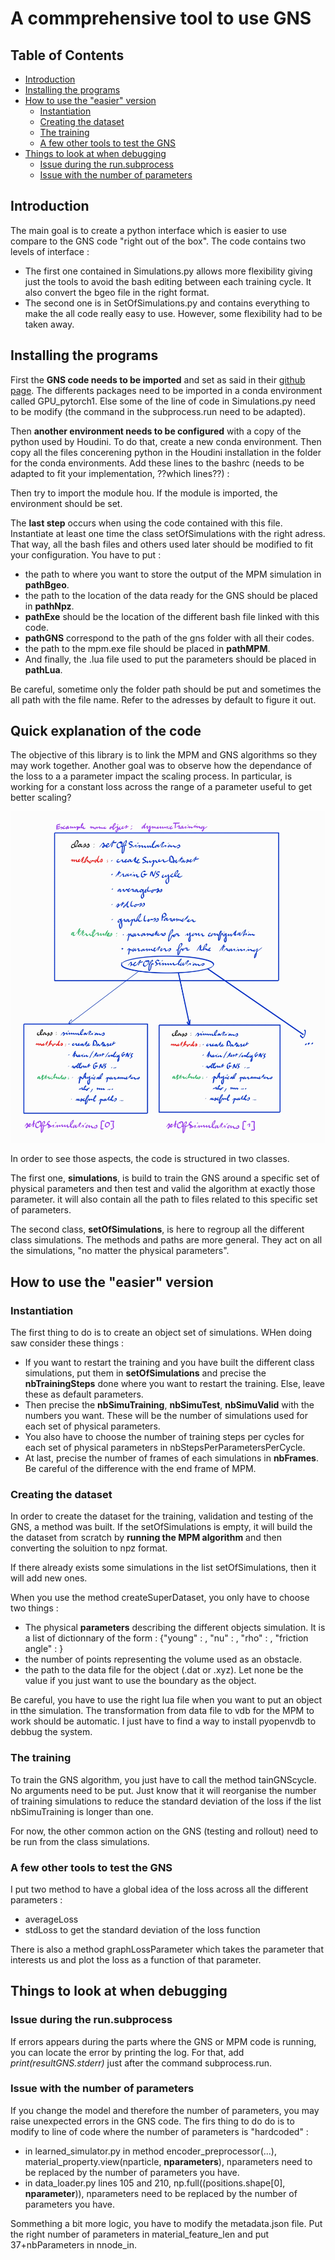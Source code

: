 # A commprehensive tool to use GNS 
## Table of Contents
- [Introduction](#introduction)
- [Installing the programs](#installing-the-programs)
- [How to use the "easier" version](#how-to-use-the-easier-version)
    - [Instantiation](#instantiation)
    - [Creating the dataset](#creating-the-dataset)
    - [The training](#the-training)
    - [A few other tools to test the GNS](#a-few-other-tools-to-test-the-gns)
- [Things to look at when debugging](#things-to-look-at-when-debugging)
    - [Issue during the run.subprocess](#issue-during-the-runsubprocess)
    - [Issue with the number of parameters](#issue-with-the-number-of-parameters)


## Introduction
The main goal is to create a python interface which is easier to use compare to the GNS code "right out of the box". The code contains two levels of interface : 
- The first one contained in Simulations.py allows more flexibility giving just the tools to avoid the bash editing between each training cycle. It also convert the bgeo file in the right format.
- The second one is in SetOfSimulations.py and contains everything to make the all code really easy to use. However, some flexibility had to be taken away.

## Installing the programs
First the **GNS code needs to be imported** and set as said in their [github page](https://github.com/geoelements/gns). The differents packages need to be imported in a conda environment called GPU_pytorch1. Else some of the line of code in Simulations.py need to be modify (the command in the subprocess.run need to be adapted).

Then **another environment needs to be configured** with a copy of the python used by Houdini. To do that, create a new conda environment. Then copy all the files concerening python in the Houdini installation in the folder for the conda environments. Add these lines to the bashrc (needs to be adapted to fit your implementation, ??which lines??) : 

Then try to import the module hou. If the module is imported, the environment should be set.

The **last step** occurs when using the code contained with this file. Instantiate at least one time the class setOfSimulations with the right adress. That way, all the bash files and others used later should be modified to fit your configuration. You have to put :
- the path to where you want to store the output of the MPM simulation in **pathBgeo**.
- the path to the location of the data ready for the GNS should be placed in **pathNpz**.
- **pathExe** should be the location of the different bash file linked with this code.
- **pathGNS** correspond to the path of the gns folder with all their codes.
- the path to the mpm.exe file should be placed in **pathMPM**.
- And finally, the .lua file used to put the parameters should be placed in **pathLua**.

Be careful, sometime only the folder path should be put and sometimes the all path with the file name. Refer to the adresses by default to figure it out.

## Quick explanation of the code

The objective of this library is to link the MPM and GNS algorithms so they may work together. Another goal was to observe how the dependance of the loss to a a parameter impact the scaling process. In particular, is working for a constant loss across the range of a parameter useful to get better scaling?

![](quickExplanation0.jpg)

In order to see those aspects, the code is structured in two classes.

The first one, **simulations**, is build to train the GNS around a specific set of physical parameters and then test and valid the algorithm at exactly those parameter. it will also contain all the path to files related to this specific set of parameters.

The second class, **setOfSimulations**, is here to regroup all the different class simulations. The methods and paths are more general. They act on all the simulations, "no matter the physical parameters". 

## How to use the "easier" version
### Instantiation
    
The first thing to do is to create an object set of simulations. WHen doing saw consider these things : 
- If you want to restart the training and you have built the different class simulations, put them in **setOfSimulations** and precise the **nbTrainingSteps** done where you want to restart the training. Else, leave these as default parameters.
- Then precise the **nbSimuTraining**, **nbSimuTest**, **nbSimuValid** with the numbers you want. These will be the number of simulations used for each set of physical parameters.
- You also have to choose the number of training steps per cycles for each set of physical parameters in nbStepsPerParametersPerCycle.
- At last, precise the number of frames of each simulations in **nbFrames**. Be careful of the difference with the end frame of MPM.

### Creating the dataset

In order to create the dataset for the training, validation and testing of the GNS, a method was built. If the setOfSimulations is empty, it will build the the dataset from scratch by **running the MPM algorithm** and then converting the soluition to npz format. 

If there already exists some simulations in the list setOfSimulations, then it will add new ones. 

When you use the method createSuperDataset, you only have to choose two things : 
- The physical **parameters** describing the different objects simulation. It is a list of dictionnary of the form : {"young" : , "nu" : , "rho" : , "friction angle" : }
- the number of points representing the volume used as an obstacle.
- the path to the data file for the object (.dat or .xyz). Let none be the value if you just want to use the boundary as the object.

Be careful, you have to use the right lua file when you want to put an object in tthe simulation. The transformation from data file to vdb for the MPM to work should be automatic. I just have to find a way to install pyopenvdb to debbug the system.

### The training

To train the GNS algorithm, you just have to call the method tainGNScycle. No arguments need to be put. Just know that it will reorganise the number of training simulations to reduce the standard deviation of the loss if the list nbSimuTraining is longer than one.

For now, the other common action on the GNS (testing and rollout) need to be run from the class simulations.

### A few other tools to test the GNS

I put two method to have a global idea of the loss across all the different parameters :
- averageLoss 
- stdLoss to get the standard deviation of the loss function

There is also a method graphLossParameter which takes the parameter that interests us and plot the loss as a function of that parameter.

## Things to look at when debugging
### Issue during the run.subprocess

If errors appears during the parts where the GNS or MPM code is running, you can locate the error by printing the log. For that, add *print(resultGNS.stderr)* just after the command subprocess.run.

### Issue with the number of parameters 

If you change the model and therefore the number of parameters, you may raise unexpected errors in the GNS code. The firs thing to do do is to modify to line of code where the number of parameters is "hardcoded" : 
- in learned_simulator.py in method encoder_preprocessor(...), material_property.view(nparticle, **nparameters**), nparameters need to be replaced by the number of parameters you have.
- in data_loader.py lines 105 and 210, np.full((positions.shape[0], **nparameter**)), nparameters need to be replaced by the number of parameters you have.

Sommething a bit more logic, you have to modify the metadata.json file. Put the right number of parameters in material_feature_len and put 37+nbParameters in nnode_in.


